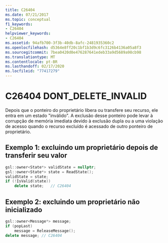 ```yaml
---
title: C26404
ms.date: 07/21/2017
ms.topic: conceptual
f1_keywords:
- C26404
helpviewer_keywords:
- C26404
ms.assetid: 94afb700-3f3b-40db-8afc-2481935360c2
ms.openlocfilehash: d5364e8ff20c1bf1b3d9c6fc3126b4136a05a8f3
ms.sourcegitcommit: 7bea0420d0e476287641edeb33a9d5689a98cb98
ms.translationtype: MT
ms.contentlocale: pt-BR
ms.lasthandoff: 02/17/2020
ms.locfileid: "77417279"
---
```

# <a name="c26404--dont_delete_invalid"></a>C26404  DONT_DELETE_INVALID

Depois que o ponteiro do proprietário libera ou transfere seu recurso, ele entra em um estado "inválido".
A exclusão desse ponteiro pode levar à corrupção de memória imediata devido à exclusão dupla ou a uma violação de acesso quando o recurso excluído é acessado de outro ponteiro de proprietário.

## <a name="example-1-deleting-an-owner-after-transferring-its-value"></a>Exemplo 1: excluindo um proprietário depois de transferir seu valor

```cpp
gsl::owner<State*> validState = nullptr;
gsl::owner<State*> state = ReadState();
validState = state;
if (!IsValid(state))
    delete state;   // C26404
```

## <a name="example-2-deleting-an-uninitialized-owner"></a>Exemplo 2: excluindo um proprietário não inicializado

```cpp
gsl::owner<Message*> message;
if (popLast)
    message = ReleaseMessage();
delete message; // C26404
```
